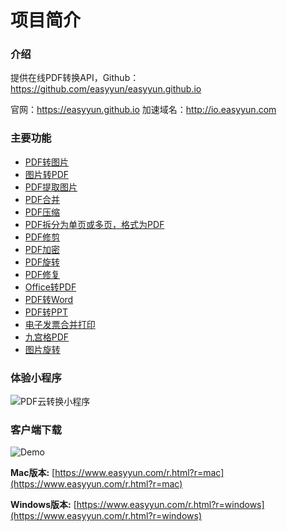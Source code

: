 # 项目简介


### **介绍**

提供在线PDF转换API，Github： <https://github.com/easyyun/easyyun.github.io>

官网：<https://easyyun.github.io> 加速域名：<http://io.easyyun.com>

### **主要功能**


- [PDF转图片](/api/pdf.split-to-image.html)
- [图片转PDF](/api/pdf.image-to-pdf.html)
- [PDF提取图片](/api/pdf.pdf-extract-image.html)
- [PDF合并](/api/pdf.merge.html)
- [PDF压缩](/api/pdf.compress.html)
- [PDF拆分为单页或多页，格式为PDF](/api/pdf.split-to-pdf.html)
- [PDF修剪](/api/pdf.trim.html)
- [PDF加密](/api/pdf.encrypt.html)
- [PDF旋转](/api/pdf.rotate.html)
- [PDF修复](/api/pdf.pdf-repair.html)
- [Office转PDF](/api/pdf.offcie-to-pdf.html)
- [PDF转Word](/api/pdf.pdf-to-doc.html)
- [PDF转PPT](/api/pdf.pdf-to-pptx.html)
- [电子发票合并打印](/api/pdf.pdf-2a5-to-a4.html)
- [九宫格PDF](/api/pdf.pdf-to-grid.html)
- [图片旋转](/api/img.img-rotate.html)


### 体验小程序

![PDF云转换小程序](https://www.easyyun.com/static/xcx/xcx_m.jpg)


### 客户端下载

![Demo](https://www.easyyun.com/static/client/mac_demo.jpg)



**Mac版本:** [https://www.easyyun.com/r.html?r=mac](https://www.easyyun.com/r.html?r=mac)

**Windows版本:** [https://www.easyyun.com/r.html?r=windows](https://www.easyyun.com/r.html?r=windows)
